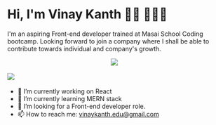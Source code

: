# Hi, I'm Vinay Kanth 👋🏾 👩🏾‍💻

<p>I'm an aspiring Front-end developer trained at Masai School Coding bootcamp. Looking forward to join a company where I shall be able to contribute towards individual and company's growth. </p>


<p align='center'>
 <a href="https://www.hackerrank.com/vinaykanth_s"><img src="https://img.shields.io/badge/hackerrank-%23339933.svg?&style=for-the-badge&logo=hackerrank&logoColor=white" /></a>&nbsp;&nbsp;&nbsp;&nbsp;
   
  <a href="https://www.linkedin.com/in/vinaykanth-s/"><img src="https://img.shields.io/badge/linkedin-%230077B5.svg?&style=for-the-badge&logo=linkedin&logoColor=white" /></a>&nbsp;&nbsp;&nbsp;&nbsp;

</p>



- 🔭 I’m currently working on React
- 🌱 I’m currently learning MERN stack
- 👯 I’m looking for a Front-end developer role.
- 📫 How to reach me: vinaykanth.edu@gmail.com

